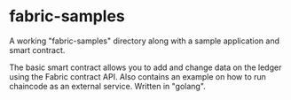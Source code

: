 # fabric-samples
A working "fabric-samples" directory along with a sample application and smart contract. 

The basic smart contract allows you to add and change data on the ledger using the Fabric contract API. Also contains an example on how to run chaincode as an external service. Written in "golang".
